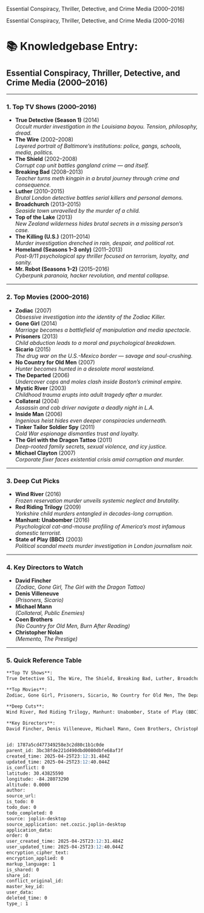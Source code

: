 Essential Conspiracy, Thriller, Detective, and Crime Media (2000–2016)

Essential Conspiracy, Thriller, Detective, and Crime Media (2000–2016)

# 📚 Knowledgebase Entry:  
## **Essential Conspiracy, Thriller, Detective, and Crime Media (2000–2016)**

---

### **1. Top TV Shows (2000–2016)**
- **True Detective (Season 1)** (2014)  
  *Occult murder investigation in the Louisiana bayou. Tension, philosophy, dread.*
- **The Wire** (2002–2008)  
  *Layered portrait of Baltimore’s institutions: police, gangs, schools, media, politics.*
- **The Shield** (2002–2008)  
  *Corrupt cop unit battles gangland crime — and itself.*
- **Breaking Bad** (2008–2013)  
  *Teacher turns meth kingpin in a brutal journey through crime and consequence.*
- **Luther** (2010–2015)  
  *Brutal London detective battles serial killers and personal demons.*
- **Broadchurch** (2013–2015)  
  *Seaside town unravelled by the murder of a child.*
- **Top of the Lake** (2013)  
  *New Zealand wilderness hides brutal secrets in a missing person’s case.*
- **The Killing (U.S.)** (2011–2014)  
  *Murder investigation drenched in rain, despair, and political rot.*
- **Homeland (Seasons 1–3 only)** (2011–2013)  
  *Post-9/11 psychological spy thriller focused on terrorism, loyalty, and sanity.*
- **Mr. Robot (Seasons 1–2)** (2015–2016)  
  *Cyberpunk paranoia, hacker revolution, and mental collapse.*

---

### **2. Top Movies (2000–2016)**
- **Zodiac** (2007)  
  *Obsessive investigation into the identity of the Zodiac Killer.*
- **Gone Girl** (2014)  
  *Marriage becomes a battlefield of manipulation and media spectacle.*
- **Prisoners** (2013)  
  *Child abduction leads to a moral and psychological breakdown.*
- **Sicario** (2015)  
  *The drug war on the U.S.-Mexico border — savage and soul-crushing.*
- **No Country for Old Men** (2007)  
  *Hunter becomes hunted in a desolate moral wasteland.*
- **The Departed** (2006)  
  *Undercover cops and moles clash inside Boston’s criminal empire.*
- **Mystic River** (2003)  
  *Childhood trauma erupts into adult tragedy after a murder.*
- **Collateral** (2004)  
  *Assassin and cab driver navigate a deadly night in L.A.*
- **Inside Man** (2006)  
  *Ingenious heist hides even deeper conspiracies underneath.*
- **Tinker Tailor Soldier Spy** (2011)  
  *Cold War espionage dismantles trust and loyalty.*
- **The Girl with the Dragon Tattoo** (2011)  
  *Deep-rooted family secrets, sexual violence, and icy justice.*
- **Michael Clayton** (2007)  
  *Corporate fixer faces existential crisis amid corruption and murder.*

---

### **3. Deep Cut Picks**
- **Wind River** (2016)  
  *Frozen reservation murder unveils systemic neglect and brutality.*
- **Red Riding Trilogy** (2009)  
  *Yorkshire child murders entangled in decades-long corruption.*
- **Manhunt: Unabomber** (2016)  
  *Psychological cat-and-mouse profiling of America’s most infamous domestic terrorist.*
- **State of Play (BBC)** (2003)  
  *Political scandal meets murder investigation in London journalism noir.*

---

### **4. Key Directors to Watch**
- **David Fincher**  
  *(Zodiac, Gone Girl, The Girl with the Dragon Tattoo)*  
- **Denis Villeneuve**  
  *(Prisoners, Sicario)*  
- **Michael Mann**  
  *(Collateral, Public Enemies)*  
- **Coen Brothers**  
  *(No Country for Old Men, Burn After Reading)*  
- **Christopher Nolan**  
  *(Memento, The Prestige)*

---

### **5. Quick Reference Table**
```markdown
**Top TV Shows**:  
True Detective S1, The Wire, The Shield, Breaking Bad, Luther, Broadchurch, Top of the Lake, The Killing, Homeland (S1-3), Mr. Robot (S1-2)

**Top Movies**:  
Zodiac, Gone Girl, Prisoners, Sicario, No Country for Old Men, The Departed, Mystic River, Collateral, Inside Man, Tinker Tailor Soldier Spy, Girl with the Dragon Tattoo, Michael Clayton

**Deep Cuts**:  
Wind River, Red Riding Trilogy, Manhunt: Unabomber, State of Play (BBC)

**Key Directors**:  
David Fincher, Denis Villeneuve, Michael Mann, Coen Brothers, Christopher Nolan


id: 1787a5cd477349258e3c2d80c1b1c0de
parent_id: 3bc38fde221d490dbd0080dbfe68af3f
created_time: 2025-04-25T23:12:31.484Z
updated_time: 2025-04-25T23:12:40.044Z
is_conflict: 0
latitude: 30.43825590
longitude: -84.28073290
altitude: 0.0000
author: 
source_url: 
is_todo: 0
todo_due: 0
todo_completed: 0
source: joplin-desktop
source_application: net.cozic.joplin-desktop
application_data: 
order: 0
user_created_time: 2025-04-25T23:12:31.484Z
user_updated_time: 2025-04-25T23:12:40.044Z
encryption_cipher_text: 
encryption_applied: 0
markup_language: 1
is_shared: 0
share_id: 
conflict_original_id: 
master_key_id: 
user_data: 
deleted_time: 0
type_: 1